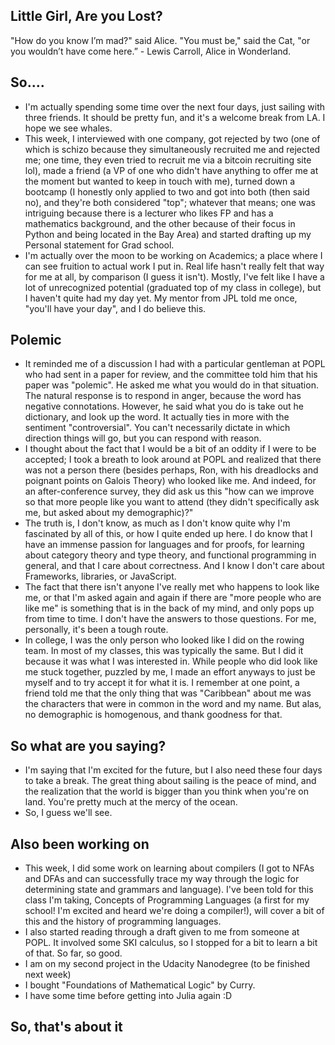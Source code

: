 ## Little Girl, Are you Lost?

"How do you know I’m mad?" said Alice.
"You must be," said the Cat, "or you wouldn’t have come here.” - Lewis Carroll, Alice in Wonderland.

## So....
- I'm actually spending some time over the next four days, just sailing with three friends. 
  It should be pretty fun, and it's a welcome break from LA. I hope we see whales.
- This week, I interviewed with one company, got rejected by two (one of which is schizo because they simultaneously recruited
  me and rejected me; one time, they even tried to recruit me via a bitcoin recruiting site lol), made a friend (a VP of one who didn't 
  have anything to offer me at the moment but wanted to keep in touch with me), turned down a bootcamp
  (I honestly only applied to two and got into both (then said no), and they're both considered "top"; whatever that means; one 
  was intriguing because there is a lecturer who likes FP and has a mathematics background, and the other because of their focus
  in Python and being located in the Bay Area)
  and started drafting up my Personal statement for Grad school. 
- I'm actually over the moon to be working on Academics; a place where I can see fruition to actual work I put in. Real life
  hasn't really felt that way for me at all, by comparison (I guess it isn't). Mostly, I've felt like I have a lot of unrecognized
  potential (graduated top of my class in college), but I haven't quite had my day yet. My mentor from JPL told me once, "you'll 
  have your day", and I do believe this. 

## Polemic
- It reminded me of a discussion I had with a particular gentleman at POPL who had sent in a paper for review, and the committee
  told him that his paper was "polemic". He asked me what you would do in that situation. The natural response is to respond in 
  anger, because the word has negative connotations. However, he said what you do is take out he dictionary, and look up the word.
  It actually ties in more with the sentiment "controversial". You can't necessarily dictate in which direction things will go,
  but you can respond with reason. 
- I thought about the fact that I would be a bit of an oddity if I were to be accepted; I took a breath to look around at POPL 
  and realized that there was not a person there (besides perhaps, Ron, with his dreadlocks and poignant points on Galois Theory)
  who looked like me. And indeed, for an after-conference survey, they did ask us this "how can we improve so that more people like
  you want to attend (they didn't specifically ask me, but asked about my demographic)?"
- The truth is, I don't know, as much as I don't know quite why I'm fascinated by all of this, or how I quite ended up here. I do
  know that I have an immense passion for languages and for proofs, for learning about category theory and type theory, and functional
  programming in general, and that I care about correctness. And I know I don't care about Frameworks, libraries, or JavaScript.
- The fact that there isn't anyone I've really met who happens to look like
  me, or that I'm asked again and again if there are "more people who are like me" is something that is in the back of my mind, and only
  pops up from time to time. I don't have the answers to those questions. For me, personally, it's been a tough route.
- In college, I was the only person who looked like I did on the rowing team. In most of my classes, this was typically the same.
  But I did it because it was what I was interested in. While people who did look like me stuck together, puzzled by me, I made 
  an effort anyways to just be myself and to try accept it for what it is. I remember at one point, a friend told me that the 
  only thing that was "Caribbean" about me was the characters that were in common in the word and my name. But alas, no demographic
  is homogenous, and thank goodness for that.
  
## So what are you saying?
- I'm saying that I'm excited for the future, but I also need these four days to take a break. 
  The great thing about sailing is the peace of mind, and the realization that the world is bigger than
  you think when you're on land. You're pretty much at the mercy of the ocean. 
- So, I guess we'll see.

## Also been working on
- This week, I did some work on learning about compilers (I got to NFAs and DFAs and can successfully trace my 
  way through the logic for determining state and grammars and language). I've been told for this class I'm taking,
  Concepts of Programming Languages (a first for my school! I'm excited and heard we're doing a compiler!), will
  cover a bit of this and the history of programming languages. 
- I also started reading through a draft given to me from someone at POPL. It involved some SKI calculus, so I 
  stopped for a bit to learn a bit of that. So far, so good. 
- I am on my second project in the Udacity Nanodegree (to be finished next week)
- I bought "Foundations of Mathematical Logic" by Curry. 
- I have some time before getting into Julia again :D

## So, that's about it
  
  
